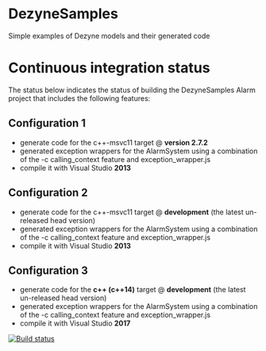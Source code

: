 # DezyneSamples
Simple examples of Dezyne models and their generated code

# Continuous integration status

The status below indicates the status of building the DezyneSamples Alarm project that includes the following features:

## Configuration 1

- generate code for the c++-msvc11 target @ **version 2.7.2**
- generated exception wrappers for the AlarmSystem using a combination of the -c calling_context feature and exception_wrapper.js
- compile it with Visual Studio **2013**

## Configuration 2

- generate code for the c++-msvc11 target @ **development** (the latest un-released head version)
- generated exception wrappers for the AlarmSystem using a combination of the -c calling_context feature and exception_wrapper.js
- compile it with Visual Studio **2013**

## Configuration 3

- generate code for the **c++ (c++14)** target @ **development** (the latest un-released head version)
- generated exception wrappers for the AlarmSystem using a combination of the -c calling_context feature and exception_wrapper.js
- compile it with Visual Studio **2017**

[![Build status](https://ci.appveyor.com/api/projects/status/0s2ncnqubg2ksesb/branch/master?svg=true)](https://ci.appveyor.com/project/janwilmans/dezynesamples)



